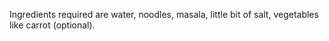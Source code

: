 Ingredients required are water, noodles, masala, little bit of salt, vegetables like carrot (optional).